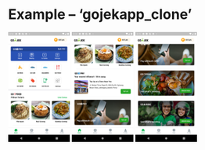 # Example – ‘gojekapp_clone’

<img src="images/image1.png" width="25%">
<img src="images/image2.png" width="25%">
<img src="images/image3.png" width="25%">